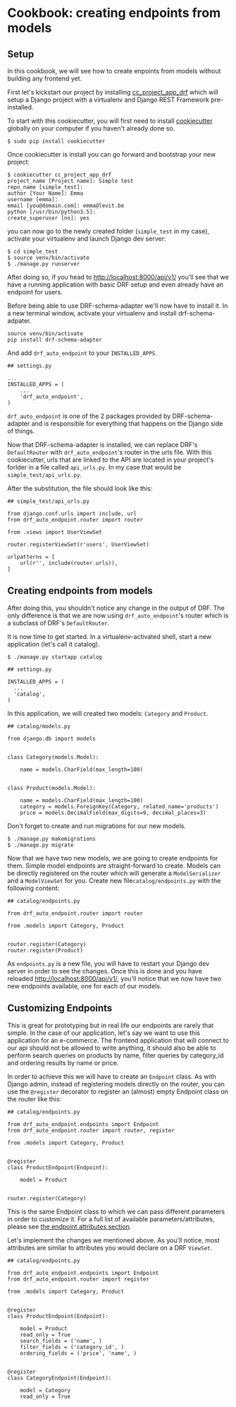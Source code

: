 # Cookbook: creating endpoints from models

## Setup

In this cookbook, we will see how to create enpoints from models without
building any frontend yet.

First let's kickstart our project by installing
[cc_project_app_drf](https://bitbucket.org/levit_scs/cc_project_app_drf)
which will setup a Django project with a virtualenv and Django REST Framework
pre-installed.

To start with this cookiecutter, you will first need to install
[cookiecutter](https://cookiecutter.readthedocs.io/en/latest/) globally on
your computer if you haven't already done so.

`$ sudo pip install cookiecutter`

Once cookiecutter is install you can go forward and bootstrap your new project:

```
$ cookiecutter cc_project_app_drf 
project_name [Project name]: Simple test
repo_name [simple_test]: 
author [Your Name]: Emma
username [emma]: 
email [you@domain.com]: emma@levit.be
python [/usr/bin/python3.5]: 
create_superuser [no]: yes
```

you can now go to the newly created folder (`simple_test` in my case), activate
your virtualenv and launch Django dev server:

```
$ cd simple_test
$ source venv/bin/activate
$ ./manage.py runserver
```

After doing so, if you head to
[http://localhost:8000/api/v1/](http://localhost:8000/api/v1/) you'll see that
we have a running application with basic DRF setup and even already have an
endpoint for users.

Before being able to use DRF-schema-adapter we'll now have to install it. In a
new terminal window, activate your virtualenv and install drf-schema-adpater.

```
source venv/bin/activate
pip install drf-schema-adapter
```

And add `drf_auto_endpoint` to your `INSTALLED_APPS`. 

```
## settings.py

...
INSTALLED_APPS = (
    ...
    'drf_auto_endpoint',
)
```

`drf_auto_endpoint` is one of the 2 packages provided by DRF-schema-adapter and
is responsible for everything that happens on the Django side of things.

Now that DRF-schema-adapter is installed, we can replace DRF's `DefaultRouter`
with `drf_auto_endpoint`'s router in the urls file.
With this cookiecutter, urls that are linked to the API are located in your
project's forlder in a file called `api_urls.py`. In my case that would be
`simple_test/api_urls.py`.

After the substitution, the file should look like this:

```
## simple_test/api_urls.py

from django.conf.urls import include, url
from drf_auto_endpoint.router import router

from .views import UserViewSet

router.registerViewSet(r'users', UserViewSet)

urlpatterns = [
    url(r'', include(router.urls)),
]
```

## Creating endpoints from models

After doing this, you shouldn't notice any change in the output of DRF. The
only difference is that we are now using `drf_auto_endpoint`'s router which is
a subclass of DRF's `DefaultRouter`.

It is now time to get started. In a virtualenv-activated shell, start a new
application (let's call it catalog).

`$ ./manage.py startapp catalog`

```
## settings.py

INSTALLED_APPS = (
  ...
  'catalog',
)
```

In this application, we will created two models: `Category` and `Product`.

```
## catalog/models.py

from django.db import models


class Category(models.Model):

    name = models.CharField(max_length=100)


class Product(models.Model):

    name = models.CharField(max_length=100)
    category = models.ForeignKey(Category, related_name='products')
    price = models.DecimalField(max_digits=9, decimal_places=3)
```

Don't forget to create and run migrations for our new models.

```
$ ./manage.py makemigrations
$ ./manage.py migrate
```

Now that we have two new models, we are going to create endpoints for them.
Simple model endpoints are straight-forward to create. Models can be directly
registered on the router which will generate a `ModelSerializer` and a
`ModelViewSet` for you. Create new file`catalog/endpoints.py` with the following
content:

```
## catalog/endpoints.py

from drf_auto_endpoint.router import router

from .models import Category, Product


router.register(Category)
router.register(Product)
```

As `endpoints.py` is a new file, you will have to restart your Django dev
server in order to see the changes.
Once this is done and you have reloaded
[http://localhost:8000/api/v1/](http://localhost:8000/api/v1/), you'll notice
that we now have two new endpoints available, one for each of our models.

## Customizing Endpoints

This is great for prototyping but in real life our endpoints are rarely that
simple.
In the case of our application, let's say we want to use this application for an
e-commerce. The frontend application that will connect to our api should not be
allowed to write anything, it should also be able to perform search queries on
products by name, filter queries by category_id and ordering results by name or
price.

In order to achieve this we will have to create an `Endpoint` class. As with
Django admin, instead of registering models directly on the router, you can use
the `@register` decorator to register an (almost) empty Endpoint class on the
router like this:

```
## catalog/endpoints.py

from drf_auto_endpoint.endpoints import Endpoint
from drf_auto_endpoint.router import router, register

from .models import Category, Product


@register
class ProductEndpoint(Endpoint):

    model = Product


router.register(Category)
```

This is the same Endpoint class to which we can pass different parameters in
order to customize it.
For a full list of available parameters/attributes, please see
[the endpoint attributes section](../drf_auto_endpoint/endpoint.md#atrributes).

Let's implement the changes we mentioned above. As you'll notice, most
attributes are similar to attributes you would declare on a DRF `ViewSet`.

```
## catalog/endpoints.py

from drf_auto_endpoint.endpoints import Endpoint
from drf_auto_endpoint.router import register

from .models import Category, Product


@register
class ProductEndpoint(Endpoint):

    model = Product
    read_only = True
    search_fields = ('name', )
    filter_fields = ('category_id', )
    ordering_fields = ('price', 'name', )


@register
class CategoryEndpoint(Endpoint):

    model = Category
    read_only = True
```
